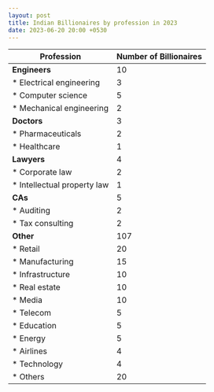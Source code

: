 ```yaml
---
layout: post
title: Indian Billionaires by profession in 2023
date: 2023-06-20 20:00 +0530
---
```


| Profession | Number of Billionaires |
|---|---|
| **Engineers** | 10 |
|   * Electrical engineering | 3 |
|   * Computer science | 5 |
|   * Mechanical engineering | 2 |
| **Doctors** | 3 |
|   * Pharmaceuticals | 2 |
|   * Healthcare | 1 |
| **Lawyers** | 4 |
|   * Corporate law | 2 |
|   * Intellectual property law | 1 |
| **CAs** | 5 |
|   * Auditing | 2 |
|   * Tax consulting | 2 |
| **Other** | 107 |
|   * Retail | 20 |
|   * Manufacturing | 15 |
|   * Infrastructure | 10 |
|   * Real estate | 10 |
|   * Media | 10 |
|   * Telecom | 5 |
|   * Education | 5 |
|   * Energy | 5 |
|   * Airlines | 4 |
|   * Technology | 4 |
|   * Others | 20 |


